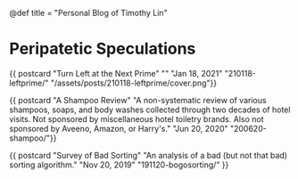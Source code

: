 @def title = "Personal Blog of Timothy Lin"

# Peripatetic Speculations

{{ postcard
    "Turn Left at the Next Prime"
    ""
    "Jan 18, 2021"
    "210118-leftprime/"
    "/assets/posts/210118-leftprime/cover.png"}}

{{ postcard 
    "A Shampoo Review"
    "A non-systematic review of various shampoos, soaps, and body washes collected through two decades of hotel visits. Not sponsored by miscellaneous hotel toiletry brands. Also not sponsored by Aveeno, Amazon, or Harry's."
    "Jun 20, 2020"
    "200620-shampoo/"}}

{{ postcard 
    "Survey of Bad Sorting"
    "An analysis of a bad (but not that bad) sorting algorithm."
    "Nov 20, 2019" 
    "191120-bogosorting/" }}

